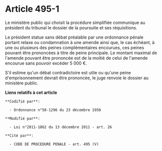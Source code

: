 # Article 495-1

Le ministère public qui choisit la procédure simplifiée communique au président du tribunal le dossier de la poursuite et ses
réquisitions.

Le président statue sans débat préalable par une ordonnance pénale portant relaxe ou condamnation à une amende ainsi que, le
cas échéant, à une ou plusieurs des peines complémentaires encourues, ces peines pouvant être prononcées à titre de peine
principale. Le montant maximal de l'amende pouvant être prononcée est de la moitié de celui de l'amende encourue sans pouvoir
excéder 5 000 €. 

S'il estime qu'un débat contradictoire est utile ou qu'une peine d'emprisonnement devrait être prononcée, le juge renvoie le
dossier au ministère public.

**Liens relatifs à cet article**

	**Codifié par**:

	  - Ordonnance n°58-1296 du 23 décembre 1958

	**Modifié par**:

	  - Loi n°2011-1862 du 13 décembre 2011 - art. 26

	**Cité par**:

	  - CODE DE PROCEDURE PENALE - art. 495 (V)
